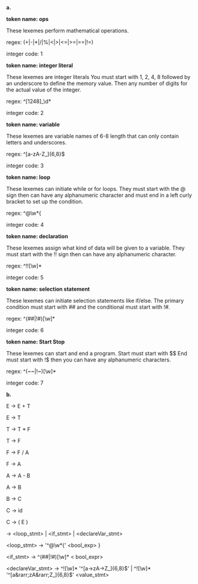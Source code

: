 **a.**

**token name: ops**

These lexemes perform mathematical operations. 

regex: (+|-|*|/|%|<|>|<=|>=|==|!=)

integer code: 1

**token name: integer literal**

These lexemes are integer literals You must start with 1, 2, 4, 8 followed by an underscore to define the memory value. Then any number of digits for the actual value of the integer.  

regex: ^[1248]_\d*

integer code: 2

**token name: variable**

These lexemes are variable names of 6-8 length that can only contain letters and underscores.

regex: ^[a-zA-Z_]{6,8}$

integer code: 3

**token name: loop**

These lexemes can initiate while or for loops. They must start with the @ sign then can have any alphanumeric character and must end in a left curly bracket to set up the condition.  

regex: ^@\w*{

integer code: 4

**token name: declaration**

These lexemes assign what kind of data will be given to a variable. They must start with the !! sign then can have any alphanumeric character. 

regex: ^!![\w]*

integer code: 5

**token name: selection statement**

These lexemes can initiate selection statements like if/else. The primary condition must start with ## and the conditional must start with !#. 

regex: ^(##|!#)[\w]*

integer code: 6

**token name: Start Stop**

These lexemes can start and end a program. Start must start with $$ End must start with !$ then you can have any alphanumeric characters. 

regex: ^(~~|!~)[\w]*

integer code: 7

**b.**

E &rarr; E + T

E &rarr; T

T &rarr; T * F

T &rarr; F

F &rarr; F / A

F &rarr; A

A &rarr; A - B

A &rarr; B

B &rarr; C

C &rarr; id

C &rarr; ( E )

<stmt> &rarr; <loop_stmt> | <if_stmt> | <declareVar_stmt>
  
<loop_stmt> &rarr; '^@\w*{' <bool_exp> } <stmt>
  
<if_stmt> &rarr; ^(##|!#)[\w]* < bool_expr> <stmt>
  
<declareVar_stmt> &rarr; ^![\w]* '^[a&rarr;zA&rarr;Z_]{6,8}$' | ^![\w]* '^[a&rarr;zA&rarr;Z_]{6,8}$' <value_stmt>
